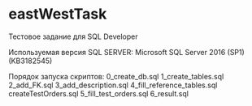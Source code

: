 # eastWestTask
Тестовое задание для SQL Developer

Используемая версия SQL SERVER: Microsoft SQL Server 2016 (SP1) (KB3182545)


Порядок запуска скриптов:
0_create_db.sql
1_create_tables.sql
2_add_FK.sql
3_add_description.sql
4_fill_reference_tables.sql
createTestOrders.sql
5_fill_test_orders.sql
6_result.sql